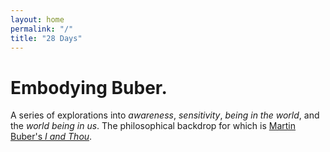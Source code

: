 ```yaml
---
layout: home
permalink: "/"
title: "28 Days"
---
```


# Embodying Buber.

A series of explorations into _awareness_, _sensitivity_, _being in the world_, and the _world being in us_. The philosophical backdrop for which is [Martin Buber's _I and Thou_](/i-and-thou/).
